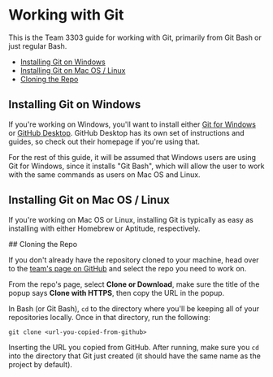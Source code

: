 # Working with Git

This is the Team 3303 guide for working with Git, primarily from Git Bash or just regular Bash.


- [Installing Git on Windows](#installing-git-windows)
- [Installing Git on Mac OS / Linux](#installing-git-mac-os-linux)
- [Cloning the Repo](#cloing-the-repo)


<a name="installing-git-windows"></a>
## Installing Git on Windows

If you're working on Windows, you'll want to install either [Git for Windows](https://git-for-windows.github.io/) or [GitHub Desktop](https://desktop.github.com/). GitHub Desktop has its own set of instructions and guides, so check out their homepage if you're using that.

For the rest of this guide, it will be assumed that Windows users are using Git for Windows, since it installs "Git Bash", which will allow the user to work with the same commands as users on Mac OS and Linux.


<a name="installing-git-mac-os-linux"></a>
## Installing Git on Mac OS / Linux

If you're working on Mac OS or Linux, installing Git is typically as easy as installing with either Homebrew or Aptitude, respectively.


<a name="cloning-the-repo">
## Cloning the Repo

If you don't already have the repository cloned to your machine, head over to the [team's page on GitHub](https://github.com/Team3303) and select the repo you need to work on.

From the repo's page, select **Clone or Download**, make sure the title of the popup says **Clone with HTTPS**, then copy the URL in the popup.

In Bash (or Git Bash), `cd` to the directory where you'll be keeping all of your repositories locally. Once in that directory, run the following:

```
git clone <url-you-copied-from-github>
```

Inserting the URL you copied from GitHub. After running, make sure you `cd` into the directory that Git just created (it should have the same name as the project by default).
